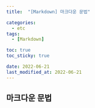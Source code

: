 ```yaml
---
title:  "[Markdown] 마크다운 문법" 

categories:
  - etc
tags:
  - [Markdown]

toc: true
toc_sticky: true

date: 2022-06-21
last_modified_at: 2022-06-21
---
```


## 마크다운 문법

